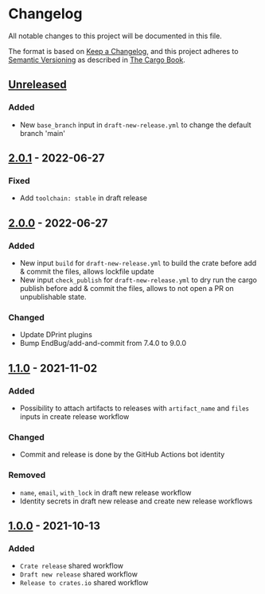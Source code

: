 # Changelog

All notable changes to this project will be documented in this file.

The format is based on [Keep a Changelog](https://keepachangelog.com/en/1.0.0/),
and this project adheres to [Semantic Versioning](https://semver.org/spec/v2.0.0.html) as described in [The Cargo Book](https://doc.rust-lang.org/cargo/reference/manifest.html#the-version-field).

## [Unreleased]

### Added

- New `base_branch` input in `draft-new-release.yml` to change the default branch 'main'

## [2.0.1] - 2022-06-27

### Fixed

- Add `toolchain: stable` in draft release

## [2.0.0] - 2022-06-27

### Added

- New input `build` for `draft-new-release.yml` to build the crate before add & commit the files, allows lockfile update
- New input `check_publish` for `draft-new-release.yml` to dry run the cargo publish before add & commit the files, allows to not open a PR on unpublishable state.

### Changed

- Update DPrint plugins
- Bump EndBug/add-and-commit from 7.4.0 to 9.0.0

## [1.1.0] - 2021-11-02

### Added

- Possibility to attach artifacts to releases with `artifact_name` and `files` inputs in create release workflow

### Changed

- Commit and release is done by the GitHub Actions bot identity

### Removed

- `name`, `email`, `with_lock` in draft new release workflow
- Identity secrets in draft new release and create new release workflows

## [1.0.0] - 2021-10-13

### Added

- `Crate release` shared workflow
- `Draft new release` shared workflow
- `Release to crates.io` shared workflow

[Unreleased]: https://github.com/monero-rs/workflows/compare/v2.0.1...HEAD
[2.0.1]: https://github.com/monero-rs/workflows/compare/v2.0.0...v2.0.1
[2.0.0]: https://github.com/monero-rs/workflows/compare/v1.1.0...v2.0.0
[1.1.0]: https://github.com/monero-rs/workflows/compare/v1.0.0...v1.1.0
[1.0.0]: https://github.com/monero-rs/workflows/compare/38f5205bf6af87a41fdbc6c80e101e13876fb915...v1.0.0
